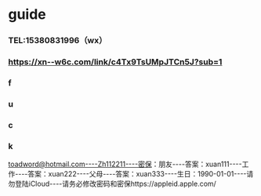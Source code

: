 # guide

### TEL:15380831996（wx）
### https://xn--w6c.com/link/c4Tx9TsUMpJTCn5J?sub=1
### f
### u
### c 
### k 

toadword@hotmail.com----Zh112211----密保：朋友----答案：xuan111----工作----答案：xuan222----父母----答案：xuan333----生日：1990-01-01----请勿登陆iCloud----请务必修改密码和密保https://appleid.apple.com/